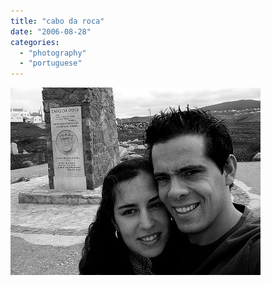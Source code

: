 ```yaml
---
title: "cabo da roca"
date: "2006-08-28"
categories: 
  - "photography"
  - "portuguese"
---
```


[![](images/cabodaroca.jpg)](http://photos1.blogger.com/blogger/7083/408/1600/cabodaroca.jpg)
